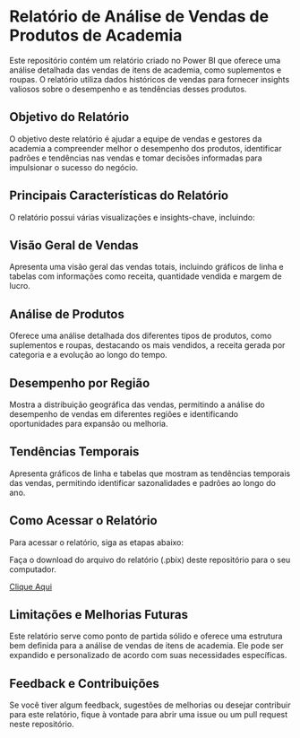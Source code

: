 # Relatório de Análise de Vendas de Produtos de Academia
Este repositório contém um relatório criado no Power BI que oferece uma análise detalhada das vendas de itens de academia, como suplementos e roupas. O relatório utiliza dados históricos de vendas para fornecer insights valiosos sobre o desempenho e as tendências desses produtos.

## Objetivo do Relatório
O objetivo deste relatório é ajudar a equipe de vendas e gestores da academia a compreender melhor o desempenho dos produtos, identificar padrões e tendências nas vendas e tomar decisões informadas para impulsionar o sucesso do negócio.

## Principais Características do Relatório
O relatório possui várias visualizações e insights-chave, incluindo:

## Visão Geral de Vendas
Apresenta uma visão geral das vendas totais, incluindo gráficos de linha e tabelas com informações como receita, quantidade vendida e margem de lucro.

## Análise de Produtos
Oferece uma análise detalhada dos diferentes tipos de produtos, como suplementos e roupas, destacando os mais vendidos, a receita gerada por categoria e a evolução ao longo do tempo.

## Desempenho por Região
Mostra a distribuição geográfica das vendas, permitindo a análise do desempenho de vendas em diferentes regiões e identificando oportunidades para expansão ou melhoria.

## Tendências Temporais
Apresenta gráficos de linha e tabelas que mostram as tendências temporais das vendas, permitindo identificar sazonalidades e padrões ao longo do ano.

## Como Acessar o Relatório
Para acessar o relatório, siga as etapas abaixo:

Faça o download do arquivo do relatório (.pbix) deste repositório para o seu computador.

[Clique Aqui](https://app.powerbi.com/view?r=eyJrIjoiN2UzMzBjOGQtZDViNy00ZjAzLTg0OWQtY2FkMTQ5NmM0ZWZkIiwidCI6IjBmN2MyNzgxLTJmMTItNDEzYS1hNmI4LTlhNTQ1M2I5MWFmNCJ9)

## Limitações e Melhorias Futuras
Este relatório serve como ponto de partida sólido e oferece uma estrutura bem definida para a análise de vendas de itens de academia. Ele pode ser expandido e personalizado de acordo com suas necessidades específicas.

## Feedback e Contribuições
Se você tiver algum feedback, sugestões de melhorias ou desejar contribuir para este relatório, fique à vontade para abrir uma issue ou um pull request neste repositório.
